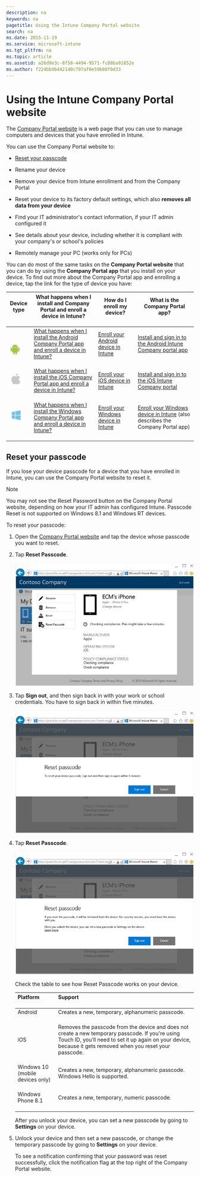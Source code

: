 ```yaml
---
description: na
keywords: na
pagetitle: Using the Intune Company Portal website
search: na
ms.date: 2015-11-19
ms.service: microsoft-intune
ms.tgt_pltfrm: na
ms.topic: article
ms.assetid: a26d9e3c-8f58-4494-9571-fc88ba91852e
ms.author: f224bb9b442140c797af0e59b80f0d33
---
```

# Using the Intune Company Portal website
The [Company Portal website](http://portal.manage.microsoft.com) is a web page that you can use to manage computers and devices that you have enrolled in Intune.

You can use the Company Portal website  to:

- [Reset your passcode](#BKMK_iwp_reset_passcode)

- Rename your device

- Remove your device from Intune enrollment and from the Company Portal

- Reset your device to its factory default settings, which also  **removes all data from your device**

- Find your IT administrator's contact information, if your IT admin configured it

- See details about your device, including whether it is compliant with your company's or school's policies

- Remotely manage your PC (works only for PCs)

You can do most of the same tasks on the **Company Portal website** that you can do by using the **Company Portal app** that you install on your device. To find out more about the Company Portal app and enrolling a device, tap the link for the type of device you have:

|Device type <br /> <br />|What happens when I install and Company Portal and enroll a device in Intune? <br /> <br />|How do I enroll my device? <br /> <br />|What is the Company Portal app? <br /> <br />|
|---------------|---------------------------------------------------------------------------------|------------------------------|-----------------------------------|
| <br /> <br />![](../Image/Enroll-Android_logo.JPG) <br /> <br />|[What happens when I install the Android Company Portal app and enroll a device in Intune?](http://technet.microsoft.com/library/mt502762.aspx#BKMK_andr_what_happs_add) <br /> <br />|[Enroll your Android device in Intune](http://technet.microsoft.com/library/mt502762.aspx#BKMK_andr_enroll_devc) <br /> <br />|[Install and sign in to the Android Intune Company portal app](http://technet.microsoft.com/library/mt502762.aspx#BKMK_andr_install_cp_app) <br /> <br />|
|![](../Image/Enroll-Apple_logo.JPG) <br /> <br />|[What happens when I install the iOS Company Portal app and enroll a device in Intune?](http://technet.microsoft.com/library/mt598622.aspx#BKMK_ios_what_happ_enroll) <br /> <br />|[Enroll your iOS device in Intune](http://technet.microsoft.com/library/mt598622.aspx#BKMK_ios_enroll_your_device) <br /> <br />|[Install and sign in to the iOS Intune Company portal](http://technet.microsoft.com/library/mt598622.aspx#BKMK_ios_signin_cp) <br /> <br />|
|![](../Image/Enroll-windows_logo.JPG) <br /> <br />|[What happens when I install the Windows Company Portal app and enroll a device in Intune?](http://technet.microsoft.com/library/mt427782.aspx#BKMK_what_happns_enroll_all) <br /> <br />|[Enroll your Windows device in Intune](http://technet.microsoft.com/library/mt427782.aspx#BKMK_windows_enroll_instrucs) <br /> <br />|[Enroll your Windows device in Intune](http://technet.microsoft.com/library/mt427782.aspx#BKMK_windows_enroll_instrucs) (also describes the Company Portal app) <br /> <br />|

## <a name="BKMK_iwp_reset_passcode"></a>Reset your passcode
If you lose your device passcode for a device that you have enrolled in Intune, you can use the Company Portal website to reset it.

> [!NOTE]
> You may not see the Reset Password button on the Company Portal website, depending on how your IT admin has configured Intune. Passcode Reset is not supported on Windows 8.1 and Windows RT devices.

To reset your passcode:

1. Open the [Company Portal website](http://portal.manage.microsoft.com) and tap the device whose passcode you want to reset.

2. Tap **Reset Passcode**.

   ![](../Image/IW_Help_pics/iwp_1_tap_reset_passcode.png)

3. Tap **Sign out**, and then sign back in with your work or school credentials. You have to sign back in within five minutes.

   ![](../Image/IW_Help_pics/iwp_2_sign_out.png)

4. Tap **Reset Passcode**.

   ![](../Image/IW_Help_pics/iwp_3_tap_reset_passcode_after_signin.png)

   Check the table to see how Reset Passcode works on your device.

   |Platform <br /> <br />|Support <br /> <br />|
   |------------|-----------|
   |Android <br /> <br />|Creates a new, temporary, alphanumeric passcode. <br /> <br />|
   |iOS <br /> <br />|Removes the passcode from the device and does not create a new temporary passcode. If you're using Touch ID, you'll need to set it up again on your device, because it gets removed when you reset your passcode. <br /> <br />|
   |Windows 10 (mobile devices only) <br /> <br />|Creates a new, temporary, alphanumeric passcode. Windows Hello is supported. <br /> <br />|
   |Windows Phone 8.1 <br /> <br />|Creates a new,  temporary, numeric passcode. <br /> <br />|
   After you unlock your device, you can set a new passcode by going to **Settings** on your device.

5. Unlock your device and then set a new passcode, or change the temporary passcode by going to **Settings** on your device.

   To see a notification confirming that your password was reset successfully, click the notification flag at the top right of the Company Portal website.


